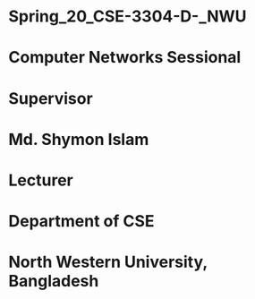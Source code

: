 # Spring_20_CSE-3304-D-_NWU
# Computer Networks Sessional
# Supervisor
# Md. Shymon Islam
# Lecturer
# Department of CSE
# North Western University, Bangladesh
